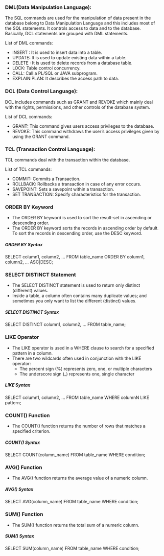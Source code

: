 
### DML(Data Manipulation Language): 
The SQL commands are used for the manipulation of data present in the database belong to Data Manipulation Language and this includes most of the SQL statements. It controls access to data and to the database. Basically, DCL statements are grouped with DML statements.

List of DML commands: 
-	INSERT : It is used to insert data into a table.
-	UPDATE: It is used to update existing data within a table.
-	DELETE : It is used to delete records from a database table.
-	LOCK: Table control concurrency.
-	CALL: Call a PL/SQL or JAVA subprogram.
-	EXPLAIN PLAN: It describes the access path to data.


###  DCL (Data Control Language): 
DCL includes commands such as GRANT and REVOKE which mainly deal with the rights, permissions, and other controls of the database system. 

List of  DCL commands: 
-	GRANT: This command gives users access privileges to the database.
-	REVOKE: This command withdraws the user’s access privileges given by using the GRANT command.


###  TCL (Transaction Control Language):
TCL commands deal with the transaction within the database. 

List of TCL commands: 

-	COMMIT: Commits a Transaction.
-	ROLLBACK: Rollbacks a transaction in case of any error occurs.
-	SAVEPOINT: Sets a savepoint within a transaction.
-	SET TRANSACTION: Specify characteristics for the transaction.

### ORDER BY Keyword
- The ORDER BY keyword is used to sort the result-set in ascending or descending order.
- The ORDER BY keyword sorts the records in ascending order by default. To sort the records in descending order, use the DESC keyword.

##### ORDER BY Syntax
SELECT column1, column2, ...
FROM table_name
ORDER BY column1, column2, ... ASC|DESC;

### SELECT DISTINCT Statement
- The SELECT DISTINCT statement is used to return only distinct (different) values.
- Inside a table, a column often contains many duplicate values; and sometimes you only want to list the different (distinct) values.

##### SELECT DISTINCT Syntax
SELECT DISTINCT column1, column2, ...
FROM table_name;

### LIKE Operator
- The LIKE operator is used in a WHERE clause to search for a specified pattern in a column.
- There are two wildcards often used in conjunction with the LIKE operator:
   - The percent sign (%) represents zero, one, or multiple characters
   - The underscore sign (_) represents one, single character
##### LIKE Syntax
SELECT column1, column2, ...
FROM table_name
WHERE columnN LIKE pattern;

### COUNT() Function
- The COUNT() function returns the number of rows that matches a specified criterion.

##### COUNT() Syntax
SELECT COUNT(column_name)
FROM table_name
WHERE condition;

### AVG() Function
- The AVG() function returns the average value of a numeric column. 

##### AVG() Syntax
SELECT AVG(column_name)
FROM table_name
WHERE condition;

### SUM() Function
- The SUM() function returns the total sum of a numeric column. 

##### SUM() Syntax
SELECT SUM(column_name)
FROM table_name
WHERE condition;

